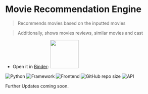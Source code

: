 # Movie Recommendation Engine

> Recommends movies based on the inputted movies

> Additionally, shows movies reviews, similar movies and cast

* Open it in [Binder](https://gesis.mybinder.org/binder/v2/gh/Gonnuru/Movie_Recommender_System/185edd81fe82e1b5f0c5495bb4ace0f600619240):
<a href="https://gesis.mybinder.org/binder/v2/gh/Gonnuru/Movie_Recommender_System/185edd81fe82e1b5f0c5495bb4ace0f600619240"><img src="https://matthiasbussonnier.com/posts/img/binder_logo_128x128.png" width="90" /></a>

![Python](https://img.shields.io/badge/Python-3.8-blueviolet)
![Framework](https://img.shields.io/badge/Framework-Flask-red)
![Frontend](https://img.shields.io/badge/Frontend-HTML/CSS/JS-green)
![GitHub repo size](https://img.shields.io/github/repo-size/Gonnuru/Movie_Recommender_System)
![API](https://img.shields.io/badge/API-TMDB-fcba03)

Further Updates coming soon.  
